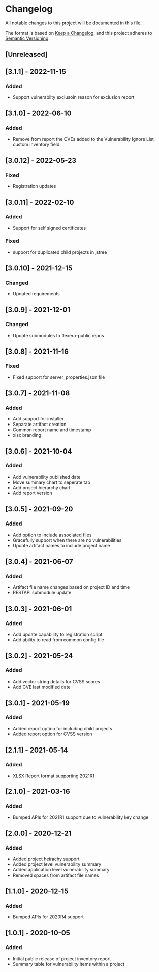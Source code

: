 # Changelog
All notable changes to this project will be documented in this file.

The format is based on [Keep a Changelog](https://keepachangelog.com/en/1.0.0/),
and this project adheres to [Semantic Versioning](https://semver.org/spec/v2.0.0.html).

## [Unreleased]

## [3.1.1] - 2022-11-15
### Added
- Support vulnerabilty exclusoin reason for exclusion report

## [3.1.0] - 2022-06-10
### Added
- Remove from report the CVEs added to the Vulnerability Ignore List custom inventory field

## [3.0.12] - 2022-05-23
### Fixed
- Registration updates

## [3.0.11] - 2022-02-10
### Added
- Support for self signed certificates
### Fixed
- support for duplicated child projects in jstree

## [3.0.10] - 2021-12-15
### Changed
- Updated requirements

## [3.0.9] - 2021-12-01
### Changed
- Update submodules to flexera-public repos

## [3.0.8] - 2021-11-16
### Fixed
- Fixed support for server_properties.json file

## [3.0.7] - 2021-11-08
### Added
- Add support for installer
- Separate artifact creation
- Common report name and timestamp
- xlsx branding


## [3.0.6] - 2021-10-04
### Added
- Add vulnerability published date
- Move summary chart to seperate tab
- Add project hierarchy chart
- Add report version

## [3.0.5] - 2021-09-20
### Added
- Add option to include associated files
- Gracefully support when there are no vulnerabilities
- Update artifact names to include project name


## [3.0.4] - 2021-06-07
### Added
- Artifact file name changes based on project ID and time
- RESTAPI submodule update

## [3.0.3] - 2021-06-01
### Added
 - Add update capability to registration script
 - Add ability to read from common config file

## [3.0.2] - 2021-05-24
### Added
 - Add vector string details for CVSS scores
 - Add CVE last modified date

## [3.0.1] - 2021-05-19
### Added
- Added report option for including child projects
- Added report option for CVSS version

## [2.1.1] - 2021-05-14
### Added
- XLSX Report format supporting 2021R1

## [2.1.0] - 2021-03-16
### Added
- Bumped APIs for 2021R1 support due to vulnerability key change

## [2.0.0] - 2020-12-21
### Added
- Added project heirachy support
- Added project level vulnerability summary
- Added application level vulnerability summary
- Removed spaces from artifact file names

## [1.1.0] - 2020-12-15
### Added
- Bumped APIs for 2020R4 support

## [1.0.1] - 2020-10-05
### Added
- Initial public release of project inventory report
- Summary table for vulnerability items within a project